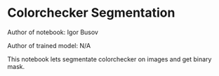# Colorchecker Segmentation

Author of notebook: Igor Busov

Author of trained model: N/A

This notebook lets segmentate colorchecker on images and get binary mask.